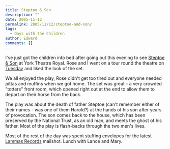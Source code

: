 ```yaml
---
title: Steptoe & Son
description: ""
date: 2005-11-12
permalink: 2005/11/12/steptoe-and-son/
tags:
  - Days with the Children
author: Edward
comments: []
---
```


I\'ve just got the children into bed after going out this evening to see
[Steptoe & Son][1] at York Theatre Royal. Rose and I went on a tour
round the theatre on [Tuesday][2] and liked the look of the set.

We all enjoyed the play, Rose didn\'t get too tired out and everyone
needed pittas and muffins when we got home. The set was great - a very
crowded \"totters\" front room, which opened right out at the end to
allow them to depart on their horse from the back.

The play was about the death of father Steptoe (can\'t remember either
of their names - was one of them Harold?) at the hands of his son after
years of provocation. The son comes back to the house, which has been
preserved by the National Trust, as an old man, and meets the ghost of
his father. Most of the play is flash-backs through the two men\'s
lives.

Most of the rest of the day was spent stuffing envelopes for the latest
[Lammas Records][3] mailshot. Lunch with Lance and Mary.



[1]: https://www.yorktheatreroyal.co.uk/archive-events/events134.shtml
[2]: https://tarrant.org.uk/2005/11/08/theatre-trip-toby-home/
[3]: https://www.lammas.co.uk
